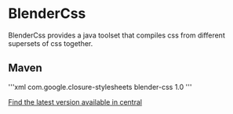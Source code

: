 BlenderCss
==========

BlenderCss provides a java toolset that compiles css from different supersets of css together.



## Maven


'''xml
<dependency>
 <groupId>com.google.closure-stylesheets</groupId>
 <artifactId>blender-css</artifactId>
 <version>1.0</version>
 </dependency>
'''

[Find the latest version available in central][1]

[1]:http://search.maven.org/#search%7Cga%7C1%7Cg%3A%22com.github.stefanliebenberg%22%20AND%20a%3A%22blender-css%22